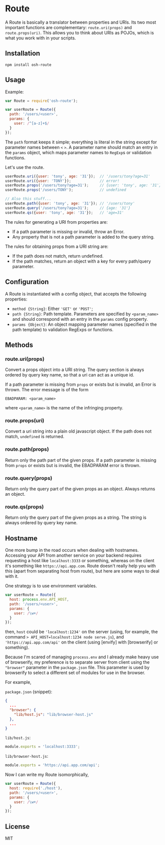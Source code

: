 # Route

A Route is basically a translator between properties and URIs. Its two most
important functions are complementary: `route.uri(props)` and `route.props(uri)`.
This allows you to think about URIs as POJOs, which is what you work with in
your scripts.

## Installation

```
npm install osh-route
```

## Usage

Example:

```js
var Route = require('osh-route');

var userRoute = Route({
  path: '/users/<user>',
  params: {
    user: /^[a-z]+$/
  }
});
```

The `path` format keeps it simple; everything is literal in the string
except for parameter names between `<` `>`. A parameter name should match an
entry in the `params` object, which maps parameter names to `RegExp`s or
validation functions.

Let's use the route.

```js
userRoute.uri({user: 'tony', age: '31'});  // '/users/tony?age=31'
userRoute.uri({user: 'TONY'});             // error!
userRoute.props('/users/tony?age=31');     // {user: 'tony', age: '31'}
userRoute.props('/users/TONY');            // undefined

// Also this stuff...
userRoute.path({user: 'tony', age: '31'}); // '/users/tony'
userRoute.query('/users/tony?age=31');     // {age: '31'}
userRoute.qs({user: 'tony', age: '31'});   // 'age=31'
```

The rules for generating a URI from properties are:

- If a path parameter is missing or invalid, throw an Error.
- Any property that is not a path parameter is added to the query string.

The rules for obtaining props from a URI string are:

- If the path does not match, return undefined.
- If the path matches, return an object with a key for every path/query
  parameter.


## Configuration

A Route is instantiated with a config object, that accepts the following
properties:

- `method {String}`: Either `'GET'` or `'POST'`;
- `path {String}`: Path template. Parameters are specified by `<param_name>`
  and should correspond with an entry in the `params` config property.
- `params {Object}`: An object mapping parameter names (specified in the
  path template) to validation RegExps or functions.

## Methods

### route.uri(props)

Convert a props object into a URI string. The query section is
always ordered by query key name, so that a uri can act as a unique id.

If a path parameter is missing from `props` or exists but is invalid, an
Error is thrown. The error message is of the form

```
EBADPARAM: <param_name>
```

where `<param_name>` is the name of the infringing property.

### route.props(uri)

Convert a uri string into a plain old javascript object. If the path
does not match, `undefined` is returned.

### route.path(props)

Return only the path part of the given props.
If a path parameter is missing from `props` or exists but is invalid,
the EBADPARAM error is thrown.

### route.query(props)

Return only the query part of the given props as an object. Always returns
an object.

### route.qs(props)

Return only the query part of the given props as a string.
The string is always ordered by query key name.

## Hostname

One more bump in the road occurs when dealing with hostnames. Accessing your
API from another service on your backend requires requesting a host like
`localhost:3333` or something, whereas on the client it's something like
`https://api.app.com`. Route doesn't really help you with this (apart from
separating host from route), but here are some ways to deal with it.

One strategy is to use environment variables.

```js
var userRoute = Route({
  host: process.env.API_HOST,
  path: '/users/<user>',
  params: {
    user: /\w+/
  }
});
```

then, `host` could be `'localhost:1234'` on the server (using, for example, the
command `> API_HOST=localhost:1234 node serve.js`), and
`'https://api.app.com/api'` on the client (using [envify] with [browserify] or
something).

Because I'm scared of managing `process.env` and I already make heavy use of
browserify, my preference is to separate server from client using the
`"browser"` parameter in the `package.json` file.  This parameter is used by
browserify to select a different set of modules for use in the browser.

For example,

`package.json` (snippet):

```json
{
  ...
  "browser": {
    "lib/host.js": "lib/browser-host.js"
  },
  ...
}
```

`lib/host.js`:

```js
module.exports = 'localhost:3333';
```

`lib/browser-host.js`:

```js
module.exports = 'https://api.app.com/api';
```

Now I can write my Route isomorphically,

```js
var userRoute = Route({
  host: require('./host'),
  path: '/users/<user>',
  params: {
    user: /\w+/
  }
});
```


## License

MIT
